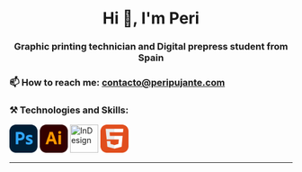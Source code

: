 <div id="header" align="center">
    <h1 align="center">Hi 👋, I'm Peri</h1>
    <h3 align="center">Graphic printing technician and Digital prepress student from Spain</h3>
</div>

 ### 📫 How to reach me: **contacto@peripujante.com**

<div align="left">
    <h3>⚒️ Technologies and Skills:</h3>
    <div>
        <img src="https://github.com/tandpfun/skill-icons/blob/main/icons/Photoshop.svg" title="PhotoShop" **alt="PhotoShop" width="50" height="50"/>
        <img src="https://raw.githubusercontent.com/tandpfun/skill-icons/65dea6c4eaca7da319e552c09f4cf5a9a8dab2c8/icons/Illustrator.svg" title="Illustrator" **alt="Illustrator" width="50" height="50"/>
        <img src="https://upload.wikimedia.org/wikipedia/commons/thumb/4/48/Adobe_InDesign_CC_icon.svg/512px-Adobe_InDesign_CC_icon.svg.png?20210519032020" title="InDesign" **alt="InDesign" width="50" height="50"/>
        <img src="https://raw.githubusercontent.com/tandpfun/skill-icons/65dea6c4eaca7da319e552c09f4cf5a9a8dab2c8/icons/HTML.svg" title="HTML" **alt="HTML" width="50" height="50"/>
</div>

---
